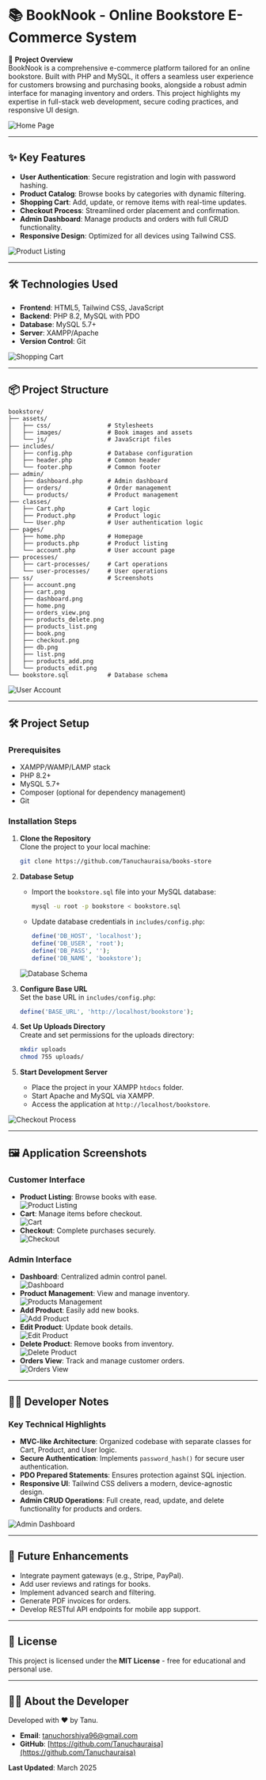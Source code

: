 # 📚 BookNook - Online Bookstore E-Commerce System

🚀 **Project Overview**  
BookNook is a comprehensive e-commerce platform tailored for an online bookstore. Built with PHP and MySQL, it offers a seamless user experience for customers browsing and purchasing books, alongside a robust admin interface for managing inventory and orders. This project highlights my expertise in full-stack web development, secure coding practices, and responsive UI design.

![Home Page](ss/home.png)

---

## ✨ Key Features  
- **User Authentication**: Secure registration and login with password hashing.  
- **Product Catalog**: Browse books by categories with dynamic filtering.  
- **Shopping Cart**: Add, update, or remove items with real-time updates.  
- **Checkout Process**: Streamlined order placement and confirmation.  
- **Admin Dashboard**: Manage products and orders with full CRUD functionality.  
- **Responsive Design**: Optimized for all devices using Tailwind CSS.  

![Product Listing](ss/book.png)

---

## 🛠️ Technologies Used  
- **Frontend**: HTML5, Tailwind CSS, JavaScript  
- **Backend**: PHP 8.2, MySQL with PDO  
- **Database**: MySQL 5.7+  
- **Server**: XAMPP/Apache  
- **Version Control**: Git  

![Shopping Cart](ss/cart.png)

---

## 📦 Project Structure  
```
bookstore/
├── assets/
│   ├── css/                # Stylesheets
│   ├── images/             # Book images and assets
│   └── js/                 # JavaScript files
├── includes/
│   ├── config.php          # Database configuration
│   ├── header.php          # Common header
│   └── footer.php          # Common footer
├── admin/
│   ├── dashboard.php       # Admin dashboard
│   ├── orders/             # Order management
│   └── products/           # Product management
├── classes/
│   ├── Cart.php            # Cart logic
│   ├── Product.php         # Product logic
│   └── User.php            # User authentication logic
├── pages/
│   ├── home.php            # Homepage
│   ├── products.php        # Product listing
│   └── account.php         # User account page
├── processes/
│   ├── cart-processes/     # Cart operations
│   └── user-processes/     # User operations
├── ss/                     # Screenshots
│   ├── account.png
│   ├── cart.png
│   ├── dashboard.png
│   ├── home.png
│   ├── orders_view.png
│   ├── products_delete.png
│   ├── products_list.png
│   ├── book.png
│   ├── checkout.png
│   ├── db.png
│   ├── list.png
│   ├── products_add.png
│   └── products_edit.png
└── bookstore.sql           # Database schema
```

![User Account](ss/account.png)

---

## 🛠️ Project Setup  

### Prerequisites  
- XAMPP/WAMP/LAMP stack  
- PHP 8.2+  
- MySQL 5.7+  
- Composer (optional for dependency management)  
- Git  

### Installation Steps  

1. **Clone the Repository**  
   Clone the project to your local machine:  
   ```bash
   git clone https://github.com/Tanuchauraisa/books-store
   ```

2. **Database Setup**  
   - Import the `bookstore.sql` file into your MySQL database:  
     ```bash
     mysql -u root -p bookstore < bookstore.sql
     ```
   - Update database credentials in `includes/config.php`:  
     ```php
     define('DB_HOST', 'localhost');
     define('DB_USER', 'root');
     define('DB_PASS', '');
     define('DB_NAME', 'bookstore');
     ```
   ![Database Schema](ss/db.png)

3. **Configure Base URL**  
   Set the base URL in `includes/config.php`:  
   ```php
   define('BASE_URL', 'http://localhost/bookstore');
   ```

4. **Set Up Uploads Directory**  
   Create and set permissions for the uploads directory:  
   ```bash
   mkdir uploads
   chmod 755 uploads/
   ```

5. **Start Development Server**  
   - Place the project in your XAMPP `htdocs` folder.  
   - Start Apache and MySQL via XAMPP.  
   - Access the application at `http://localhost/bookstore`.  

![Checkout Process](ss/checkout.png)

---

## 🖼️ Application Screenshots  

### Customer Interface  
- **Product Listing**: Browse books with ease.  
  ![Product Listing](ss/list.png)  
- **Cart**: Manage items before checkout.  
  ![Cart](ss/cart.png)  
- **Checkout**: Complete purchases securely.  
  ![Checkout](ss/checkout.png)  

### Admin Interface  
- **Dashboard**: Centralized admin control panel.  
  ![Dashboard](ss/dashboard.png)  
- **Product Management**: View and manage inventory.  
  ![Products Management](ss/products_list.png)  
- **Add Product**: Easily add new books.  
  ![Add Product](ss/products_add.png)  
- **Edit Product**: Update book details.  
  ![Edit Product](ss/products_edit.png)  
- **Delete Product**: Remove books from inventory.  
  ![Delete Product](ss/products_delete.png)  
- **Orders View**: Track and manage customer orders.  
  ![Orders View](ss/orders_view.png)  

---

## 🧑‍💻 Developer Notes  

### Key Technical Highlights  
- **MVC-like Architecture**: Organized codebase with separate classes for Cart, Product, and User logic.  
- **Secure Authentication**: Implements `password_hash()` for secure user authentication.  
- **PDO Prepared Statements**: Ensures protection against SQL injection.  
- **Responsive UI**: Tailwind CSS delivers a modern, device-agnostic design.  
- **Admin CRUD Operations**: Full create, read, update, and delete functionality for products and orders.  

![Admin Dashboard](ss/dashboard.png)

---

## 🚀 Future Enhancements  
- Integrate payment gateways (e.g., Stripe, PayPal).  
- Add user reviews and ratings for books.  
- Implement advanced search and filtering.  
- Generate PDF invoices for orders.  
- Develop RESTful API endpoints for mobile app support.  

---

## 📜 License  
This project is licensed under the **MIT License** - free for educational and personal use.  

---

## 👨‍💻 About the Developer  
Developed with ❤️ by Tanu.  
- **Email**: tanuchorshiya96@gmail.com  
- **GitHub**: [https://github.com/Tanuchauraisa](https://github.com/Tanuchauraisa)  

**Last Updated**: March 2025
